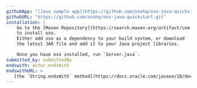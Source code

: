```yaml
---
githubApp: "[Java sample app](https://github.com/osohq/oso-java-quickstart)"
githubURL: "https://github.com/osohq/oso-java-quickstart.git"
installation: |
    Go to the [Maven Repository](https://search.maven.org/artifact/com.osohq/oso)
    to install oso.
    Either add oso as a dependency to your build system, or download
    the latest JAR file and add it to your Java project libraries.

    Once you have oso installed, run `Server.java`.
submitted_by: submittedBy
endswith: actor.endsWith
endswithURL: >
   [the `String.endsWith` method](https://docs.oracle.com/javase/10/docs/api/java/lang/String.html#endsWith(java.lang.String))
---
```

